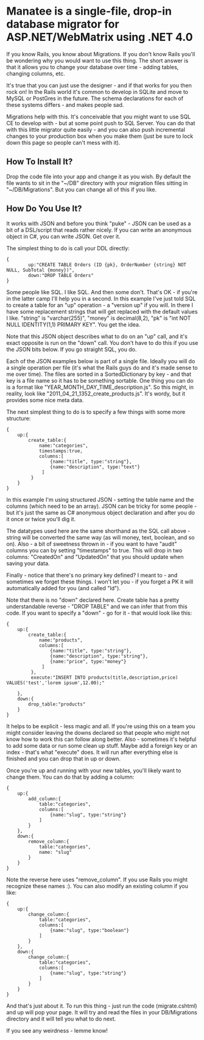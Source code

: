 Manatee is a single-file, drop-in database migrator for ASP.NET/WebMatrix using .NET 4.0
=================================================================================================

If you know Rails, you know about Migrations. If you don't know Rails you'll be wondering why you would want to use this thing. The short answer is that it allows you to change your database over time - adding tables, changing columns, etc.

It's true that you can just use the designer - and if that works for you then rock on! In the Rails world it's common to develop in SQLite and move to MySQL or PostGres in the future. The schema declarations for each of these systems differs - and makes people sad.

Migrations help with this. It's conceivable that you might want to use SQL CE to develop with - but at some point push to SQL Server. You can do that with this little migrator quite easily - and you can also push incremental changes to your production box when you make them (just be sure to lock down this page so people can't mess with it).


How To Install It?
------------------
Drop the code file into your app and change it as you wish. By default the file wants to sit in the "~/DB" directory with your migration files sitting in "~/DB/Migrations". But you can change all of this if you like.

How Do You Use It?
------------------
It works with JSON and before you think "puke" - JSON can be used as a bit of a DSL/script that reads rather nicely. If you can write an anonymous object in C#, you can write JSON. Get over it.

The simplest thing to do is call your DDL directly:

	{
    		up:"CREATE TABLE Orders (ID {pk}, OrderNumber {string} NOT NULL, SubTotal {money})",
    		down:"DROP TABLE Orders"
	}
	
Some people like SQL. I like SQL. And then some don't. That's OK - if you're in the latter camp I'll help you in a second. In this example I've just told SQL to create a table for an "up" operation - a "version up" if you will. In there I have some replacement strings that will get replaced with the default values I like. "string" is "varchar(255)", "money" is decimal(8,2), "pk" is "int NOT NULL IDENTITY(1,1) PRIMARY KEY". You get the idea.

Note that this JSON object describes what to do on an "up" call, and it's exact opposite is run on the "down" call. You don't have to do this if you use the JSON bits below. If you go straight SQL, you do.

Each of the JSON examples below is part of a single file. Ideally you will do a single operation per file (it's what the Rails guys do and it's made sense to me over time). The files are sorted in a SortedDictionary by key - and that key is a file name so it has to be something sortable. One thing you can do is a format like "YEAR_MONTH_DAY_TIME_description.js". So this might, in reality, look like "2011_04_21_1352_create_products.js". It's wordy, but it provides some nice meta data.

The next simplest thing to do is to specify a few things with some more structure:

	{
		up:{
			create_table:{
				name:"categories",
				timestamps:true,
				columns:[
					{name:"title", type:"string"},
					{name:"description", type:"text"}
				 ]
			 }
		}
	}

In this example I'm using structured JSON - setting the table name and the columns (which need to be an array). JSON can be tricky for some people - but it's just the same as C# anonymous object declaration and after you do it once or twice you'll dig it.

The datatypes used here are the same shorthand as the SQL call above - string will be converted the same way (as will money, text, boolean, and so on). Also - a bit of sweetness thrown in - if you want to have "audit" columns you can by setting "timestamps" to true. This will drop in two columns: "CreatedOn" and "UpdatedOn" that you should update when saving your data.

Finally - notice that there's no primary key defined? I meant to  - and sometimes we forget these things. I won't let you  - if you forget a PK it will automatically added for you (and called "Id").
	
Note that there is no "down" declared here. Create table has a pretty understandable reverse - "DROP TABLE" and we can infer that from this code. If you want to specify a "down" - go for it - that would look like this:

	{
		up:{
			create_table:{
				name:"products",
				columns:[
					{name:"title", type:"string"},
					{name:"description", type:"string"},
					{name:"price", type:"money"}
				 ]
			 },
			 execute:"INSERT INTO products(title,description,price) VALUES('test','lorem ipsum',12.00);"

		},
		down:{
			drop_table:"products"
		}
	}

It helps to be explicit - less magic and all. If you're using this on a team you might consider leaving the downs declared so that people who might not know how to work this can follow along better.
Also - sometimes it's helpful to add some data or run some clean up stuff. Maybe add a foreign key or an index - that's what "execute" does. It will run after everything else is finished and you can drop that in up or down.

Once you're up and running with your new tables, you'll likely want to change them. You can do that by adding a column:

	{
		up:{
			add_column:{
				table:"categories",
				columns:[
					{name:"slug", type:"string"}
				]
			}
		},
		down:{
			remove_column:{
				table:"categories",
				name: "slug"
			}
		}
	}
	
Note the reverse here uses "remove_column". If you use Rails you might recognize these names :). You can also modify an existing column if you like:

	{
		up:{
			change_column:{
				table:"categories",
				columns:[
					{name:"slug", type:"boolean"}
				]
			}
		},
		down:{
			change_column:{
				table:"categories",
				columns:[
					{name:"slug", type:"string"}
				]
			}
		}
	}
	
And that's just about it. To run this thing - just run the code (migrate.cshtml) and up will pop your page. It will try and read the files in your DB/Migrations directory and it will tell you what to do next.

If you see any weirdness - lemme know!